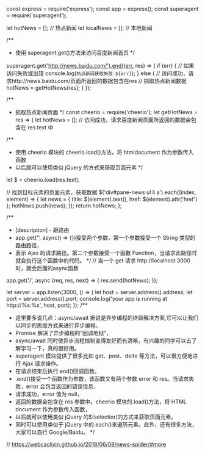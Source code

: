 const express = require('express');
const app = express();
const superagent = require('superagent');

let hotNews = []; // 热点新闻
let localNews = []; // 本地新闻

/\*\*

- 使用 superagent.get()方法来访问百度新闻首页
  \*/

superagent.get('http://news.baidu.com/').end((err, res) => {
if (err) {
// 如果访问失败或出错
console.log(`热点新闻获取失败-${err}`);
} else {
// 访问成功，请求http://news.baidu.com/页面所返回的数据包含在res
// 抓取热点新闻数据
hotNews = getHotNews(res);
}
});

/\*\*

- 抓取热点新闻页面
  \*/
  const cheerio = require('cheerio');
  let getHotNews = res => {
  let hotNews = [];
  // 访问成功，请求百度新闻页面所返回的数据会包含在 res.text 中

/\*\*

- 使用 cheerio 模块的 cheerio.load()方法，将 htmldocument 作为参数传入函数
- 以后就可以使用类似 jQuery 的方式来获取页面元素
  \*/

let $ = cheerio.load(res.text);

// 找到目标元素的页面元素，获取数据
$('div#pane-news ul li a').each((index, element) => {
let news = {
title: $(element).text(),
href: $(element).attr('href')
};
hotNews.push(news);
});
return hotNews;
};

/\*\*

- [description] - 跟路由
- app.get('', async() => {})接受两个参数，第一个参数接受一个 String 类型的路由路径，
- 表示 Ajax 的请求路径。第二个参数接受一个函数 Function，当请求此路径时就会执行这个函数中的代码。
  \*/
  // 当一个 get 请求 http://localhost:3000时，就会后面的async函数

app.get('/', async (req, res, next) => {
res.send(hotNews);
});

let server = app.listen(3000, () => {
let host = server.address().address;
let port = server.address().port;
console.log('your app is running at http://%s:%s', host, port);
});
/\*\*

- 这里要多说几点：async/await 据说是异步编程的终级解决方案,它可以让我们以同步的思维方式来进行异步编程。
- Promise 解决了异步编程的“回调地狱”，
- async/await 同时使异步流程控制变得友好而有清晰，有兴趣的同学可以去了解学习一下，真的很好用。
- superagent 模块提供了很多比如 get、post、delte 等方法，可以很方便地进行 Ajax 请求操作。
- 在请求结束后执行.end()回调函数。
- .end()接受一个函数作为参数，该函数又有两个参数 error 和 res。当请求失败，error 会包含返回的错误信息，
- 请求成功，error 值为 null，
- 返回的数据会包含在 res 参数中。cheerio 模块的.load()方法，将 HTML document 作为参数传入函数，
- 以后就可以使用类似 jQuery 的$(selectior)的方式来获取页面元素。
- 同时可以使用类似于 jQuery 中的.each()来遍历元素。此外，还有很多方法，大家可以自行 Google/Baidu。
  \*/

// https://webcaolixin.github.io/2018/06/08/news-spider/#more
